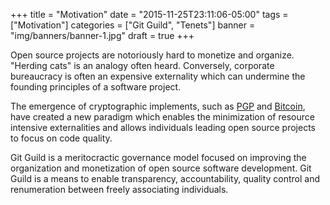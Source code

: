+++
title = "Motivation"
date = "2015-11-25T23:11:06-05:00"
tags = ["Motivation"]
categories = ["Git Guild", "Tenets"]
banner = "img/banners/banner-1.jpg"
draft = true
+++

Open source projects are notoriously hard to monetize and organize. "Herding cats" is an analogy often heard. Conversely, corporate bureaucracy is often an expensive externality which can undermine the founding principles of a software project.

The emergence of cryptographic implements, such as [PGP](https://en.wikipedia.org/wiki/Pretty_Good_Privacy) and [Bitcoin](https://en.bitcoin.it/wiki/Main_Page), have created a new paradigm which enables the minimization of resource intensive externalities and allows individuals leading open source projects to focus on code quality.

Git Guild is a meritocractic governance model focused on improving the organization and monetization of open source software development. Git Guild is a means to enable transparency, accountability, quality control and renumeration between freely associating individuals.
